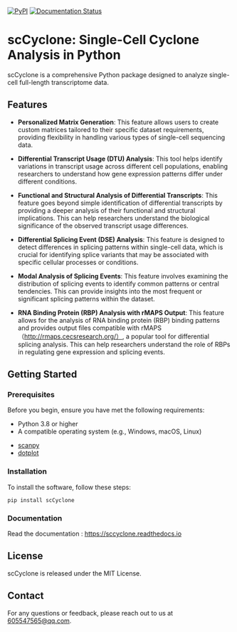 [![PyPI](https://img.shields.io/pypi/v/scCyclone?logo=PyPI)](https://pypi.org/project/scCyclone)
[![Documentation Status](https://readthedocs.org/projects/sccyclone/badge/?version=latest)](https://sccyclone.readthedocs.io/en/latest/?badge=latest)



# scCyclone: Single-Cell Cyclone Analysis in Python


scCyclone is a comprehensive Python package designed to analyze single-cell full-length transcriptome data.


## Features


* **Personalized Matrix Generation**: This feature allows users to create custom matrices tailored to their specific dataset requirements, providing flexibility in handling various types of single-cell sequencing data.

* **Differential Transcript Usage (DTU) Analysis**: This tool helps identify variations in transcript usage across different cell populations, enabling researchers to understand how gene expression patterns differ under different conditions.

* **Functional and Structural Analysis of Differential Transcripts**: This feature goes beyond simple identification of differential transcripts by providing a deeper analysis of their functional and structural implications. This can help researchers understand the biological significance of the observed transcript usage differences.

* **Differential Splicing Event (DSE) Analysis**: This feature is designed to detect differences in splicing patterns within single-cell data, which is crucial for identifying splice variants that may be associated with specific cellular processes or conditions.

* **Modal Analysis of Splicing Events**: This feature involves examining the distribution of splicing events to identify common patterns or central tendencies. This can provide insights into the most frequent or significant splicing patterns within the dataset.

* **RNA Binding Protein (RBP) Analysis with rMAPS Output**: This feature allows for the analysis of RNA binding protein (RBP) binding patterns and provides output files compatible with rMAPS（http://rmaps.cecsresearch.org/）, a popular tool for differential splicing analysis. This can help researchers understand the role of RBPs in regulating gene expression and splicing events.



## Getting Started

### Prerequisites

Before you begin, ensure you have met the following requirements:
- Python 3.8 or higher
- A compatible operating system (e.g., Windows, macOS, Linux)

* [scanpy](https://pythonhosted.org/gffutils/installation.html)
* [dotplot](https://github.com/kn-bibs/dotplot)


### Installation

To install the software, follow these steps:

```
pip install scCyclone
```

### Documentation
Read the documentation : https://sccyclone.readthedocs.io

## License
scCyclone is released under the MIT License.

## Contact
For any questions or feedback, please reach out to us at 605547565@qq.com.